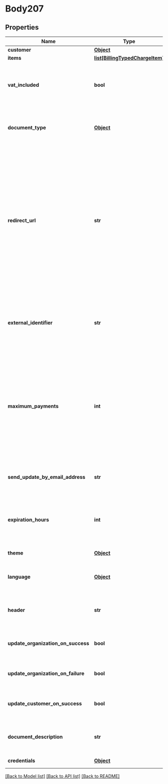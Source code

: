 # Body207

## Properties
Name | Type | Description | Notes
------------ | ------------- | ------------- | -------------
**customer** | [**Object**](Object.md) | Customer | 
**items** | [**list[BillingTypedChargeItem]**](BillingTypedChargeItem.md) | Items | 
**vat_included** | **bool** | Is VAT included in the prices?&lt;div&gt;&lt;i&gt;Leave empty for false.  Relevant for items only.&lt;/i&gt;&lt;/div&gt; | [optional] 
**document_type** | [**Object**](Object.md) | Created document type&lt;div&gt;&lt;i&gt;Leave empty for default&lt;/i&gt;&lt;/div&gt; | [optional] 
**redirect_url** | **str** | URL to redirect the user on successful payment.&lt;div&gt;&lt;i&gt;The following parameters will be added to the URL:  OG-CustomerID: Customer identifier  OG-PaymentID: Payment identifier  OG-ExternalIdentifier: The original ExternalIdentifier  When empty, the user will be redirected the the customer payments history page&lt;/i&gt;&lt;/div&gt; | [optional] 
**external_identifier** | **str** | External identifier.&lt;div&gt;&lt;i&gt;This identifier will be appended to the RedirectURL on successful payment.&lt;/i&gt;&lt;/div&gt; | [optional] 
**maximum_payments** | **int** | Maximum payments (installments) allowed on the payment page.&lt;div&gt;&lt;i&gt;By default, the maximum payments count is set according to the purchase pages application settings.  Set to 0 to disable payments.&lt;/i&gt;&lt;/div&gt; | [optional] 
**send_update_by_email_address** | **str** | Email address to which the result document will be created following payments. | [optional] 
**expiration_hours** | **int** | Number of hours, in which the direct URL will expire.&lt;div&gt;&lt;i&gt;Defaults to 1 hours. Maximum of 240 hours (10 days).&lt;/i&gt;&lt;/div&gt; | [optional] 
**theme** | [**Object**](Object.md) | Payment page theme | [optional] 
**language** | [**Object**](Object.md) | Payment page language&lt;div&gt;&lt;i&gt;Defaults to Hebrew&lt;/i&gt;&lt;/div&gt; | [optional] 
**header** | **str** | Payment page header&lt;div&gt;&lt;i&gt;Defaults to the company name&lt;/i&gt;&lt;/div&gt; | [optional] 
**update_organization_on_success** | **bool** | Send payment notification to organization on successful payment | [optional] 
**update_organization_on_failure** | **bool** | Send payment notification to organization on failed payment | [optional] 
**update_customer_on_success** | **bool** | Send payment notification to customer on successful payment. | [optional] 
**document_description** | **str** | Document description (the description is printed on the document) | [optional] 
**credentials** | [**Object**](Object.md) | Company API credentials | 

[[Back to Model list]](../README.md#documentation-for-models) [[Back to API list]](../README.md#documentation-for-api-endpoints) [[Back to README]](../README.md)

